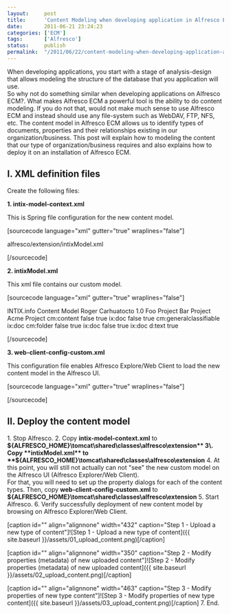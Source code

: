 ```yaml
---
layout:     post
title:      'Content Modeling when developing application in Alfresco ECM'
date:       2011-06-21 23:24:23
categories: ['ECM']
tags:       ['Alfresco']
status:     publish 
permalink:  "/2011/06/22/content-modeling-when-developing-application-alfresco-ecm/"
---
```

When developing applications, you start with a stage of analysis-design that allows modeling the structure of the database that you application will use.  
So why not do something similar when developing applications on Alfresco ECM?.
What makes Alfresco ECM a powerful tool is the ability to do content modeling. If you do not that, would not make much sense to use Alfresco ECM and instead should use any file-system such as WebDAV, FTP, NFS, etc.
The content model in Alfresco ECM allows us to identify types of documents, properties and their relationships existing in our organization/business.
This post will explain how to modeling the content that our type of organization/business requires and also explains how to deploy it on an installation of Alfresco ECM.

## I. XML definition files 

Create the following files:

**1\. intix-model-context.xml**

This is Spring file configuration for the new content model.

[sourcecode language="xml" gutter="true" wraplines="false"]  
<?xml version='1.0' encoding='UTF-8'?>  
<!DOCTYPE beans PUBLIC '-//SPRING//DTD BEAN//EN' 'http://www.springframework.org/dtd/spring-beans.dtd'>  
<beans>  
<!-- Registration of new models -->  
<bean id="intix.dictionaryBootstrap"  
parent="dictionaryModelBootstrap"  
depends-on="dictionaryBootstrap">  
<property name="models">  
<list>  
<value>alfresco/extension/intixModel.xml</value>  
</list>  
</property>  
</bean>  
</beans>  

[/sourcecode]

**2\. intixModel.xml**

This xml file contains our custom model.

[sourcecode language="xml" gutter="true" wraplines="false"]  
<?xml version="1.0" encoding="UTF-8"?>  
<!-- Definition of new Model -->  
<model name="ix:intixmodel" xmlns="http://www.alfresco.org/model/dictionary/1.0">  
<!-- Optional meta-data about the model -->  
<description>INTIX.info Content Model</description>  
<author>Roger Carhuatocto</author>  
<version>1.0</version>
<!-- Imports are required to allow references to definitions in other models -->  
<imports>  
<import uri="http://www.alfresco.org/model/dictionary/1.0" prefix="d" />  
<import uri="http://www.alfresco.org/model/content/1.0" prefix="cm" />  
<import uri="http://www.alfresco.org/model/system/1.0" prefix="sys" />  
</imports>
<!-- Introduction of new namespaces defined by this model -->  
<namespaces>  
<namespace uri="http://www.intix.info/model/content/1.0" prefix="ix" />  
</namespaces>
<constraints>  
<constraint name="ix:projectList" type="LIST">  
<parameter name="allowedValues">  
<list>  
<value>Foo Project</value>  
<value>Bar Project</value>  
<value>Acme Project</value>  
</list>  
</parameter>  
</constraint>  
</constraints>
<types>  
<!-- Enterprise-wide generic document type -->  
<type name="ix:doc">  
<title>INTIX.info Document</title>  
<parent>cm:content</parent>  
<associations>  
<association name="ix:relatedDocuments">  
<title>INTIX.info Related Documents</title>  
<source>  
<mandatory>false</mandatory>  
<many>true</many>  
</source>  
<target>  
<class>ix:doc</class>  
<mandatory>false</mandatory>  
<many>true</many>  
</target>  
</association>  
</associations>  
<mandatory-aspects>  
<aspect>cm:generalclassifiable</aspect>  
</mandatory-aspects>  
</type>
<type name="ix:legalDoc">  
<title>INTIX.info Legal Document</title>  
<parent>ix:doc</parent>  
</type>
<type name="ix:fld">  
<title>INTIX.info Folder Document</title>  
<parent>cm:folder</parent>  
<associations>  
<association name="ix:relatedFolder2Docs">  
<title>INTIX.info Documents Related to Folder</title>  
<source>  
<mandatory>false</mandatory>  
<many>true</many>  
</source>  
<target>  
<class>ix:doc</class>  
<mandatory>false</mandatory>  
<many>true</many>  
</target>  
</association>  
</associations>  
</type>
<type name="ix:marketingDoc">  
<title>INTIX.info Marketing Document</title>  
<parent>ix:doc</parent>  
<properties>  
<property name="ix:project">  
<type>d:text</type>  
<multiple>true</multiple>  
<constraints>  
<constraint ref="ix:projectList" />  
</constraints>  
</property>  
</properties>  
</type>  
</types>  
</model>  

[/sourcecode]

**3\. web-client-config-custom.xml**

This configuration file enables Alfresco Explore/Web Client to load the new content model in the Alfresco UI.

[sourcecode language="xml" gutter="true" wraplines="false"]  
<alfresco-config>  
<!-- show related documents association on doc property sheet -->  
<config evaluator="node-type" condition="ix:doc">  
<property-sheet>  
<show-association name="ix:relatedDocuments" />  
</property-sheet>  
</config>  
<!-- show related documents association on FOLDER property sheet -->  
<config evaluator="node-type" condition="ix:fld">  
<property-sheet>  
<show-association name="ix:relatedFolder2Docs" />  
</property-sheet>  
</config>  
<!-- show PROJECT on marketingDoc property sheet -->  
<config evaluator="node-type" condition="ix:marketingDoc">  
<property-sheet>  
<show-property name="ix:project" display-label-id="project" />  
</property-sheet>  
</config>  
<!-- show related documents association on DOC property sheet -->  
<config evaluator="node-type" condition="ix:doc">  
<property-sheet>  
<show-association name="ix:relatedDocuments" />  
</property-sheet>  
</config>  
<!-- add NEW CONTENT types to add content list wizard -->  
<config evaluator="string-compare" condition="Content Wizards">  
<content-types>  
<type name="ix:doc" />  
<type name="ix:legalDoc" />  
<type name="ix:marketingDoc" />  
</content-types>  
</config>  
<!-- add new FOLDER types to add content list wizard -->  
<config evaluator="string-compare" condition="Space Wizards">  
<folder-types>  
<type name="ix:fld" />  
</folder-types>  
</config>  
<config evaluator="string-compare" condition="Action Wizards">  
<!-- The list of types shown in the is-subtype condition -->  
<subtypes>  
<type name="ix:doc" />  
<type name="ix:legalDoc" />  
<type name="ix:marketingDoc" />  
</subtypes>  
<!-- The list of content and/or folder types shown in the specialise-type action -->  
<specialise-types>  
<type name="ix:doc" />  
<type name="ix:legalDoc" />  
<type name="ix:marketingDoc" />  
<type name="ix:fld" />  
</specialise-types>  
</config>  
<config evaluator="string-compare" condition="Advanced Search">  
<advanced-search>  
<content-types>  
<type name="ix:doc" />  
<type name="ix:legalDoc" />  
<type name="ix:marketingDoc" />  
<type name="ix:fld" />  
</content-types>  
</advanced-search>  
</config>  
</alfresco-config>  

[/sourcecode]

## II. Deploy the content model 

1\. Stop Alfresco.
2\. Copy **intix-model-context.xml** to **${ALFRESCO_HOME}\tomcat\shared\classes\alfresco\extension**
3\. Copy **intixModel.xml** to **${ALFRESCO_HOME}\tomcat\shared\classes\alfresco\extension**
4\. At this point, you will still not actually can not "see" the new custom model on the Alfresco UI (Alfresco Explorer/Web Client).  
For that, you will need to set up the property dialogs for each of the content types.
Then, copy **web-client-config-custom.xml** to **${ALFRESCO_HOME}\tomcat\shared\classes\alfresco\extension**
5\. Start Alfresco.
6\. Verify successfully deployment of new content model by browsing on Alfresco Explorer/Web Client.

[caption id="" align="alignnone" width="432" caption="Step 1 - Upload a new type of content"]![Step 1 - Upload a new type of content]({{ site.baseurl }}/assets/01_upload_content.png)[/caption]

[caption id="" align="alignnone" width="350" caption="Step 2 - Modify properties (metadata) of new uploaded content"]![Step 2 - Modify properties \(metadata\) of new uploaded content]({{ site.baseurl }}/assets/02_upload_content.png)[/caption]

[caption id="" align="alignnone" width="463" caption="Step 3 - Modify properties of new type content"]![Step 3 - Modify properties of new type content]({{ site.baseurl }}/assets/03_upload_content.png)[/caption]
7\. End.
